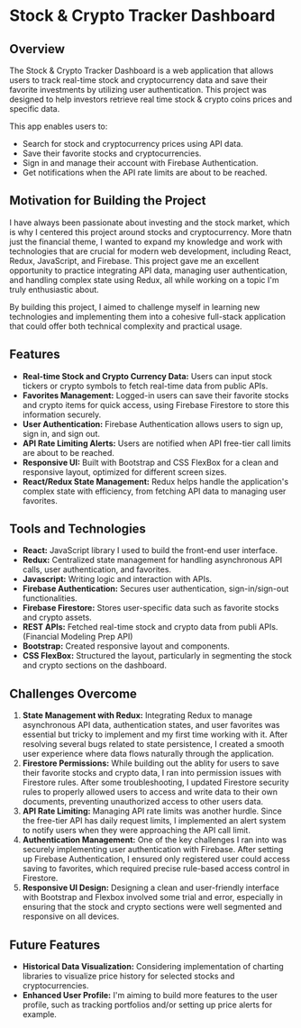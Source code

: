 # Stock & Crypto Tracker Dashboard

## Overview
The Stock & Crypto Tracker Dashboard is a web application that allows users to track real-time stock and cryptocurrency data and save their favorite investments by utilizing user authentication. This project was designed to help investors retrieve real time stock & crypto coins prices and specific data.

This app enables users to:
* Search for stock and cryptocurrency prices using API data.
* Save their favorite stocks and cryptocurrencies.
* Sign in and manage their account with Firebase Authentication.
* Get notifications when the API rate limits are about to be reached.

## Motivation for Building the Project
I have always been passionate about investing and the stock market, which is why I centered this project around stocks and cryptocurrency. More thatn just the financial theme, I wanted to expand my knowledge and work with technologies that are crucial for modern web development, including React, Redux, JavaScript, and Firebase. This project gave me an excellent opportunity to practice integrating API data, managing user authentication, and handling complex state using Redux, all while working on a topic I'm truly enthusiastic about.

By building this project, I aimed to challenge myself in learning new technologies and implementing them into a cohesive full-stack application that could offer both technical complexity and practical usage.

## Features
* **Real-time Stock and Crypto Currency Data:** Users can input stock tickers or crypto symbols to fetch real-time data from public APIs.
* **Favorites Management:** Logged-in users can save their favorite stocks and crypto items for quick access, using Firebase Firestore to store this information securely.
* **User Authentication:** Firebase Authentication allows users to sign up, sign in, and sign out.
* **API Rate Limiting Alerts:** Users are notified when API free-tier call limits are about to be reached.
* **Responsive UI:** Built with Bootstrap and CSS FlexBox for a clean and responsive layout, optimized for different screen sizes.
* **React/Redux State Management:** Redux helps handle the application's complex state with efficiency, from fetching API data to managing user favorites.

## Tools and Technologies
* **React:** JavaScript library I used to build the front-end user interface.
* **Redux:** Centralized state management for handling asynchronous API calls, user authentication, and favorites.
* **Javascript:** Writing logic and interaction with APIs.
* **Firebase Authentication:** Secures user authentication, sign-in/sign-out functionalities.
* **Firebase Firestore:** Stores user-specific data such as favorite stocks and crypto assets.
* **REST APIs:** Fetched real-time stock and crypto data from publi APIs. (Financial Modeling Prep API)
* **Bootstrap:** Created responsive layout and components.
* **CSS FlexBox:** Structured the layout, particularly in segmenting the stock and crypto sections on the dashboard.

## Challenges Overcome
1. **State Management with Redux:** Integrating Redux to manage asynchronous API data, authentication states, and user favorites was essential but tricky to implement and my first time working with it. After resolving several bugs related to state persistence, I created a smooth user experience where data flows naturally through the application.
2. **Firestore Permissions:** While building out the ablity for users to save their favorite stocks and crypto data, I ran into permission issues with Firestore rules. After some troubleshooting, I updated Firestore security rules to properly allowed users to access and write data to their own documents, preventing unauthorized access to other users data.
3. **API Rate Limiting:** Managing API rate limits was another hurdle. Since the free-tier API has daily request limits, I implemented an alert system to notify users when they were approaching the API call limit.
4. **Authentication Management:** One of the key challenges I ran into was securely implementing user authentication with Firebase. After setting up Firebase Authentication, I ensured only registered user could access saving to favorites, which required precise rule-based access control in Firestore.
5. **Responsive UI Design:** Designing a clean and user-friendly interface with Bootstrap and Flexbox involved some trial and error, especially in ensuring that the stock and crypto sections were well segmented and responsive on all devices.

## Future Features

* **Historical Data Visualization:** Considering implementation of charting libraries to visualize price history for selected stocks and cryptocurrencies.
* **Enhanced User Profile:** I'm aiming to build more features to the user profile, such as tracking portfolios and/or setting up price alerts for example.